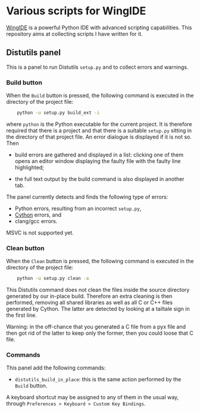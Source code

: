 # Various scripts for WingIDE

[WingIDE](http://wingware.com) is a powerful Python IDE with advanced scripting capabilities. This repository aims at collecting scripts I have written for it.

## Distutils panel

This is a panel to run Distutils `setup.py` and to collect errors and warnings.

### Build button

When the `Build` button is pressed, the following command is executed in the directory of the project file:

```bash
    python -u setup.py build_ext -i
```

where `python` is the Python executable for the current project. It is therefore required that there is a project and that there is a suitable `setup.py` sitting in the directory of that project file. An error dialogue is displayed if it is not so. Then

- build errors are gathered and displayed in a list: clicking one of them opens an editor window displaying the faulty file with the faulty line highlighted;

- the full text output by the build command is also displayed in another tab.

The panel currently detects and finds the following type of errors:

- Python errors, resulting from an incorrect `setup.py`,
- [Cython](http://cython.org) errors, and
- clang/gcc errors.

MSVC is not supported yet.

### Clean button

When the `Clean` button is pressed, the following command is executed in the directory of the project file:

```bash
    python -u setup.py clean -a
```

This Distutils command does not clean the files inside the source directory generated by our in-place build. Therefore an extra cleaning is then performed, removing all shared libraries as well as all C or C++ files generated by Cython. The latter are detected by looking at a tailtale sign in the first line.

Warning: in the off-chance that you generated a C file from a pyx file and then got rid of the latter to keep only the former, then you could loose that C file.

### Commands

This panel add the following commands:

- `distutils_build_in_place`: this is the same action performed by the `Build` button.

A keyboard shortcut may be assigned to any of them in the usual way, through `Preferences > Keyboard > Custom Key Bindings`.

